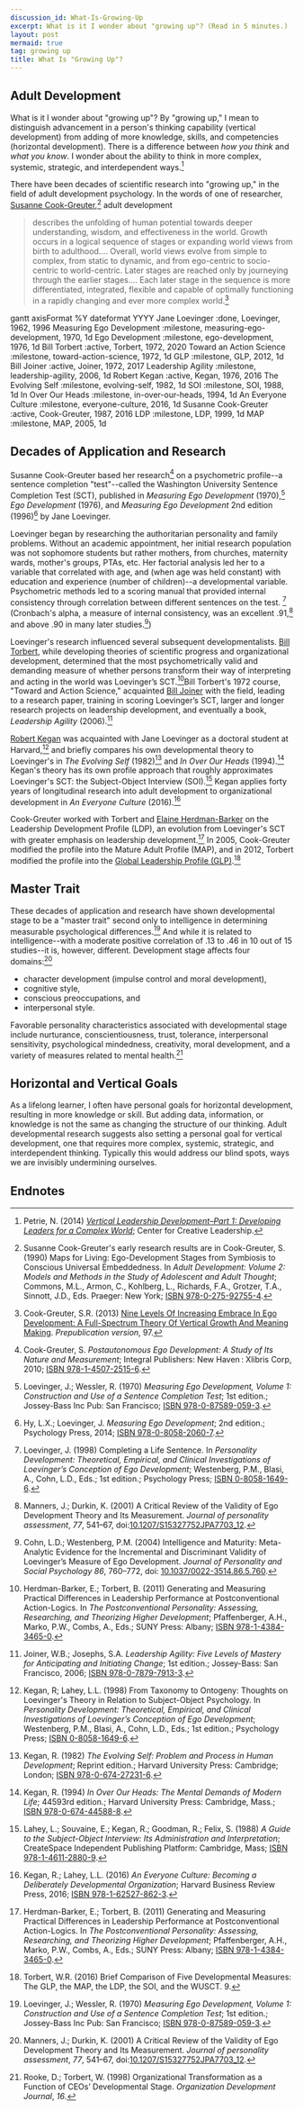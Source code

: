 ```yaml
---
discussion_id: What-Is-Growing-Up
excerpt: What is it I wonder about "growing up"? (Read in 5 minutes.)
layout: post
mermaid: true
tag: growing up
title: What Is "Growing Up"?
---
```


## Adult Development

What is it I wonder about "growing up"? By "growing up," I mean to distinguish advancement in a person's thinking capability  (vertical development) from adding of more knowledge, skills, and competencies (horizontal development). There is a difference between *how you think* and *what you know*. I wonder about the ability to think in more complex, systemic, strategic, and interdependent ways.[^1]

There have been decades of scientific research into "growing up," in the field of adult development psychology. In the words of one of researcher, [Susanne Cook-Greuter](http://www.cook-greuter.com/Background.htm),[^2] adult development

> describes the unfolding of human potential towards deeper understanding, wisdom, and effectiveness in the world. Growth occurs in a logical sequence of stages or expanding world views from birth to adulthood…. Overall, world views evolve from simple to complex, from static to dynamic, and from ego-centric to socio-centric to world-centric. Later stages are reached only by journeying through the earlier stages…. Each later stage in the sequence is more differentiated, integrated, flexible and capable of optimally functioning in a rapidly changing and ever more complex world.[^3]

<div class="mermaid">
gantt
	axisFormat %Y
	dateformat YYYY
	Jane Loevinger						:done, Loevinger, 1962, 1996
	Measuring Ego Development	:milestone, measuring-ego-development, 1970, 1d
	Ego Development						:milestone, ego-development, 1976, 1d
	Bill Torbert							:active, Torbert, 1972, 2020
	Toward an Action Science	:milestone, toward-action-science, 1972, 1d
	GLP												:milestone, GLP, 2012, 1d
	Bill Joiner								:active, Joiner, 1972, 2017
	Leadership Agility				:milestone, leadership-agility, 2006, 1d
	Robert Kegan							:active, Kegan, 1976, 2016
	The Evolving Self					:milestone, evolving-self, 1982, 1d
	SOI												:milestone, SOI, 1988, 1d
	In Over Our Heads					:milestone, in-over-our-heads, 1994, 1d
	An Everyone Culture				:milestone, everyone-culture, 2016, 1d
	Susanne Cook-Greuter			:active, Cook-Greuter, 1987, 2016
	LDP												:milestone, LDP, 1999, 1d
	MAP												:milestone, MAP, 2005, 1d
</div>

## Decades of Application and Research

Susanne Cook-Greuter based her research[^4] on a psychometric profile--a sentence completion "test"--called the Washington University Sentence Completion Test (SCT), published in _Measuring Ego Development_ (1970),[^5] _Ego Development_ (1976), and _Measuring Ego Development_ 2nd edition (1996)[^6] by Jane Loevinger.

Loevinger began by researching the authoritarian personality and family problems. Without an academic appointment, her initial research population was not sophomore students but rather mothers, from churches, maternity wards, mother's groups, PTAs, etc. Her factorial analysis led her to a variable that correlated with age, and (when age was held constant) with education and experience (number of children)--a developmental variable. Psychometric methods led to a scoring manual that provided internal consistency through correlation between different sentences on the test. [^17] (Cronbach's alpha, a measure of internal consistency, was an excellent .91,[^18] and above .90 in many later studies.[^19])

Loevinger's research influenced several subsequent developmentalists. [Bill Torbert](http://www.williamrtorbert.com/about-bill-torbert/bill-torbert/), while developing theories of scientific progress and organizational development, determined that the most psychometrically valid and demanding measure of whether persons transform their way of interpreting and acting in the world was Loevinger’s SCT.[^7]Bill Torbert's 1972 course, "Toward and Action Science," acquainted [Bill Joiner](https://changewise.biz/?page_id=249&..) with the field, leading to a research paper, training in scoring Loevinger’s SCT, larger and longer research projects on leadership development, and eventually a book, _Leadership Agility_ (2006).[^8]

[Robert Kegan](https://www.gse.harvard.edu/faculty/robert-kegan) was acquainted with Jane Loevinger as a doctoral student at Harvard,[^9] and briefly compares his own developmental theory to Loevinger's in _The Evolving Self_ (1982)[^10] and _In Over Our Heads_ (1994).[^11] Kegan's theory has its own profile approach that roughly approximates Loevinger's SCT: the Subject-Object Interview (SOI).[^12] Kegan applies forty years of longitudinal research into adult development to organizational development in _An Everyone Culture_ (2016).[^13]

Cook-Greuter worked with Torbert and [Elaine Herdman-Barker](https://www.gla.global/elaine-herdman-barker/) on the Leadership Development Profile (LDP), an evolution from Loevinger's SCT with greater emphasis on leadership development.[^7] In 2005, Cook-Greuter modified the profile into the Mature Adult Profile (MAP), and in 2012, Torbert modified the profile into the [Global Leadership Profile (GLP)](https://www.gla.global/the-glp-overview/).[^14]

## Master Trait

These decades of application and research have shown developmental stage to be a "master trait" second only to intelligence in determining measurable psychological differences.[^5] And while it is related to intelligence--with a moderate positive correlation of .13 to .46 in 10 out of 15 studies--it is, however, different. Development stage affects four domains:[^15]

* character development (impulse control and moral development),
* cognitive style,
* conscious preoccupations, and
* interpersonal style.

Favorable personality characteristics associated with developmental stage include nurturance, conscientiousness, trust, tolerance, interpersonal sensitivity, psychological mindedness, creativity, moral development, and a variety of measures related to mental health.[^16]

## Horizontal and Vertical Goals

As a lifelong learner, I often have personal goals for horizontal development, resulting in more knowledge or skill. But adding data, information, or knowledge is not the same as changing the structure of our thinking. Adult developmental research suggests also setting a personal goal for vertical development, one that requires more complex, systemic, strategic, and interdependent thinking. Typically this would address our blind spots, ways we are invisibly undermining ourselves.

## Endnotes

[^1]: Petrie, N. (2014) _[Vertical Leadership Development–Part 1: Developing Leaders for a Complex World](https://14226776-c20f-46a2-bcd6-85cefe57153f.filesusr.com/ugd/a8b141_65db299b1e274cdc84e3de48016b9862.pdf)_; Center for Creative Leadership.
[^2]: Susanne Cook-Greuter's early research results are in Cook-Greuter, S. (1990) Maps for Living: Ego-Development Stages from Symbiosis to Conscious Universal Embeddedness. In _Adult Development: Volume 2: Models and Methods in the Study of Adolescent and Adult Thought_; Commons, M.L., Armon, C., Kohlberg, L., Richards, F.A., Grotzer, T.A., Sinnott, J.D., Eds. Praeger: New York; [ISBN 978-0-275-92755-4](https://isbn.nu/9780275927554).
[^3]: Cook-Greuter, S.R. (2013) [Nine Levels Of Increasing Embrace In Ego Development: A Full-Spectrum Theory Of Vertical Growth And Meaning Making](http://www.cook-greuter.com/Cook-Greuter%209%20levels%20paper%20new%201.1'14%2097p%5B1%5D.pdf). *Prepublication version*, 97.
[^4]: Cook-Greuter, S. _Postautonomous Ego Development: A Study of Its Nature and Measurement_; Integral Publishers: New Haven : Xlibris Corp, 2010; [ISBN 978-1-4507-2515-6](https://isbn.nu/9781450725156).
[^5]: Loevinger, J.; Wessler, R. (1970) _Measuring Ego Development, Volume 1: Construction and Use of a Sentence Completion Test_; 1st edition.; Jossey-Bass Inc Pub: San Francisco; [ISBN 978-0-87589-059-3](https://isbn.nu/9780875890593).
[^6]: Hy, L.X.; Loevinger, J. _Measuring Ego Development_; 2nd edition.; Psychology Press, 2014; [ISBN 978-0-8058-2060-7](https://isbn.nu/9780805820607).
[^7]: Herdman-Barker, E.; Torbert, B. (2011) Generating and Measuring Practical Differences in Leadership Performance at Postconventional Action-Logics. In _The Postconventional Personality: Assessing, Researching, and Theorizing Higher Development_; Pfaffenberger, A.H., Marko, P.W., Combs, A., Eds.; SUNY Press: Albany; [ISBN 978-1-4384-3465-0](https://isbn.nu/9781438434650).
[^8]: Joiner, W.B.; Josephs, S.A. _Leadership Agility: Five Levels of Mastery for Anticipating and Initiating Change_; 1st edition.; Jossey-Bass: San Francisco, 2006; [ISBN 978-0-7879-7913-3](https://isbn.nu/9780787979133).
[^9]: Kegan, R; Lahey, L.L. (1998) From Taxonomy to Ontogeny: Thoughts on Loevinger's Theory in Relation to Subject-Object Psychology. In _Personality Development: Theoretical, Empirical, and Clinical Investigations of Loevinger’s Conception of Ego Development_; Westenberg, P.M., Blasi, A., Cohn, L.D., Eds.; 1st edition.; Psychology Press; [ISBN 0-8058-1649-6](https://isbn.nu/0805816496).
[^10]: Kegan, R. (1982) _The Evolving Self: Problem and Process in Human Development_; Reprint edition.; Harvard University Press: Cambridge; London; [ISBN 978-0-674-27231-6](https://isbn.nu/9780674272316).
[^11]: Kegan, R. (1994) *In Over Our Heads: The Mental Demands of Modern Life*; 44593rd edition.; Harvard University Press: Cambridge, Mass.; [ISBN 978-0-674-44588-8](https://isbn.nu/9780674445888).
[^12]: Lahey, L.; Souvaine, E.; Kegan, R.; Goodman, R.; Felix, S. (1988) _A Guide to the Subject-Object Interview: Its Administration and Interpretation_; CreateSpace Independent Publishing Platform: Cambridge, Mass; [ISBN 978-1-4611-2880-9](https://isbn.nu/9781461128809).
[^13]: Kegan, R.; Lahey, L.L. (2016) _An Everyone Culture: Becoming a Deliberately Developmental Organization_; Harvard Business Review Press, 2016; [ISBN 978-1-62527-862-3](https://isbn.nu/9781625278623).
[^14]: Torbert, W.R. (2016) Brief Comparison of Five Developmental Measures: The GLP, the MAP, the LDP, the SOI, and the WUSCT. 9.
[^15]: Manners, J.; Durkin, K. (2001) A Critical Review of the Validity of Ego Development Theory and Its Measurement. *Journal of personality assessment*, *77*, 541–67, doi:[10.1207/S15327752JPA7703_12](https://doi.org/10.1207/S15327752JPA7703_12).
[^16]: Rooke, D.; Torbert, W. (1998) Organizational Transformation as a Function of CEOs’ Developmental Stage. _Organization Development Journal_, *16*.
[^17]: Loevinger, J. (1998) Completing a Life Sentence. In _Personality Development: Theoretical, Empirical, and Clinical Investigations of Loevinger’s Conception of Ego Development_; Westenberg, P.M., Blasi, A., Cohn, L.D., Eds.; 1st edition.; Psychology Press; [ISBN 0-8058-1649-6](https://isbn.nu/0805816496).
[^18]: Manners, J.; Durkin, K. (2001) A Critical Review of the Validity of Ego Development Theory and Its Measurement. *Journal of personality assessment*, *77*, 541–67, doi:[10.1207/S15327752JPA7703_12](https://doi.org/10.1207/S15327752JPA7703_12).
[^19]: Cohn, L.D.; Westenberg, P.M. (2004) Intelligence and Maturity: Meta-Analytic Evidence for the Incremental and Discriminant Validity of Loevinger’s Measure of Ego Development. _Journal of Personality and Social Psychology_ *86*, 760–772, doi: [10.1037/0022-3514.86.5.760](https://doi.org/10.1037/0022-3514.86.5.760).

